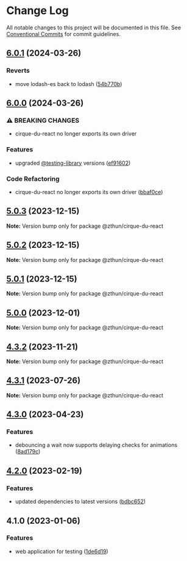 # Change Log

All notable changes to this project will be documented in this file.
See [Conventional Commits](https://conventionalcommits.org) for commit guidelines.

## [6.0.1](https://github.com/zthun/cirque/compare/v6.0.0...v6.0.1) (2024-03-26)


### Reverts

* move lodash-es back to lodash ([54b770b](https://github.com/zthun/cirque/commit/54b770b38f926cccbedddd342a39c70bdb40038f))



## [6.0.0](https://github.com/zthun/cirque/compare/v5.0.3...v6.0.0) (2024-03-26)


### ⚠ BREAKING CHANGES

* cirque-du-react no longer exports its own driver

### Features

* upgraded [@testing-library](https://github.com/testing-library) versions ([ef91602](https://github.com/zthun/cirque/commit/ef91602b3f714a988a424ea0c9e4b4aec40b5681))


### Code Refactoring

* cirque-du-react no longer exports its own driver ([bbaf0ce](https://github.com/zthun/cirque/commit/bbaf0ce98a29b2af054659348e3ea4e454b6d2f7))



## [5.0.3](https://github.com/zthun/cirque/compare/v5.0.2...v5.0.3) (2023-12-15)

**Note:** Version bump only for package @zthun/cirque-du-react





## [5.0.2](https://github.com/zthun/cirque/compare/v5.0.1...v5.0.2) (2023-12-15)

**Note:** Version bump only for package @zthun/cirque-du-react





## [5.0.1](https://github.com/zthun/cirque/compare/v5.0.0...v5.0.1) (2023-12-15)

**Note:** Version bump only for package @zthun/cirque-du-react





## [5.0.0](https://github.com/zthun/cirque/compare/v4.3.2...v5.0.0) (2023-12-01)

**Note:** Version bump only for package @zthun/cirque-du-react





## [4.3.2](https://github.com/zthun/cirque/compare/v4.3.1...v4.3.2) (2023-11-21)

**Note:** Version bump only for package @zthun/cirque-du-react





## [4.3.1](https://github.com/zthun/cirque/compare/v4.3.0...v4.3.1) (2023-07-26)

**Note:** Version bump only for package @zthun/cirque-du-react





## [4.3.0](https://github.com/zthun/cirque/compare/v4.2.0...v4.3.0) (2023-04-23)


### Features

* debouncing a wait now supports delaying checks for animations ([8ad179c](https://github.com/zthun/cirque/commit/8ad179c1c5b0129d817a5911a1fceb6dc41b7327))



## [4.2.0](https://github.com/zthun/cirque/compare/v4.1.0...v4.2.0) (2023-02-19)


### Features

* updated dependencies to latest versions ([bdbc652](https://github.com/zthun/cirque/commit/bdbc652148438359dd98057cc9a7a422c0cdf78f))



## 4.1.0 (2023-01-06)


### Features

* web application for testing ([1de6d19](https://github.com/zthun/cirque/commit/1de6d193b4d4a2a5336e742a00337f6cbec63329))
